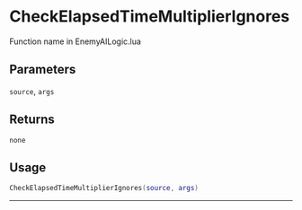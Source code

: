# CheckElapsedTimeMultiplierIgnores
Function name in EnemyAILogic.lua
## Parameters
`source`, `args`
## Returns
`none`
## Usage
```lua
CheckElapsedTimeMultiplierIgnores(source, args)
```
---
